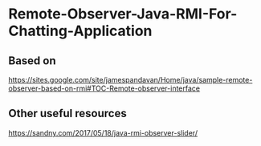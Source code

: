 ﻿# Remote-Observer-Java-RMI-For-Chatting-Application
 
 ## Based on 
 https://sites.google.com/site/jamespandavan/Home/java/sample-remote-observer-based-on-rmi#TOC-Remote-observer-interface

## Other useful resources
https://sandny.com/2017/05/18/java-rmi-observer-slider/
